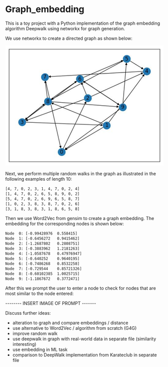 # Graph_embedding


This is a toy project with a Python implementation of the graph embedding algorithm Deepwalk using networkx for graph generation.

We use networkx to create a directed graph as shown below:

![Example of directed graph](./digraph.JPG)

Next, we perform multiple random walks in the graph as illustrated in the following examples of length 10:

```
[4, 7, 0, 2, 3, 1, 4, 7, 0, 2, 4]
[1, 4, 7, 0, 2, 6, 5, 8, 9, 0, 2]
[5, 4, 7, 0, 2, 6, 9, 6, 5, 8, 7]
[1, 0, 2, 3, 8, 3, 8, 7, 0, 2, 6]
[3, 1, 8, 3, 8, 3, 1, 8, 6, 5, 8]
```

Then we use Word2Vec from gensim to create a graph embedding. The embedding for the corresponding nodes is shown below:

```
Node  0: [-0.99428976  0.558415]
Node  1: [-0.6456272   0.9415462]
Node  2: [-1.2687802   0.2808751]
Node  3: [-0.3883962   1.2181263]
Node  4: [-1.0587678   0.47976947]
Node  5: [-0.640252    0.9640195]
Node  6: [-0.7486268   0.8532258]
Node  7: [-0.729544    0.85721326]
Node  8: [-0.60102385  1.0025715]
Node  9: [-1.1867672   0.3772471]
```
After this we prompt the user to enter a node to check for nodes that are most similar to the node entered:

-------- INSERT IMAGE OF PROMPT -------

Discuss further ideas:

- alteration to graph and compare embeddings / distance
- use alternative to Word2Vec / algorithm from scratch (G4G)
- improve random walk
- use deepwalk in graph with real-world data in separate file (similarity interesting)
- use embedding in ML task
- comparison to DeepWalk implementation from Karateclub in separate file
